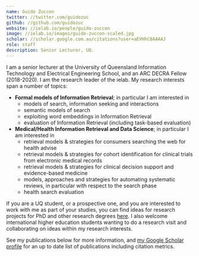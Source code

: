 ```yaml
---
name: Guido Zuccon
twitter: //twitter.com/guidozuc
github: //github.com/guidozuc
website: //ielab.io/people/guido-zuccon
image: //ielab.io/images/guido-zuccon-scaled.jpg
scholar: //scholar.google.com.au/citations?user=aEVHhC8AAAAJ
role: staff
description: Senior Lecturer, UQ.
---
```


I am a senior lecturer at the University of Queensland Information Technology and  Electrical Engineering School, and an ARC DECRA Fellow (2018-2020). I am the research leader of the ielab. My research interests span a number of topics:

* __Formal models of Information Retrieval__; in particular I am interested in
	- models of search, information seeking and interactions
	- semantic models of search
	- exploiting word embeddings in Information Retrieval
	- evaluation of Information Retrieval (including task-based evaluation)
* __Medical/Health Information Retrieval and Data Science__; in particular I am interested in
	- retrieval models & strategies for consumers searching the web for health advise
	- retrieval models & strategies for cohort identification for clinical trials from electronic medical records
	- retrieval models & strategies for clinical decision support and evidence-based medicine
	- models, approaches and strategies for automating systematic reviews, in particular with respect to the search phase
	- health search evaluation

If you are a UQ student, or a prospective one, and you are interested to work with me as part of your studies, you can find ideas for research projects for PhD and other research degrees [here](http://ielab.io/student-projects). I also welcome international higher education students wanting to do a research visit and collaborating on ideas within my research interests.


See my publications below for more information, and [my Google Scholar profile](https://scholar.google.com.au/citations?user=aEVHhC8AAAAJ) for an up to date list of publications including citation metrics.